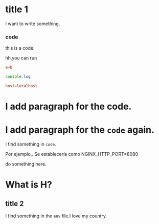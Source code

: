 # title 1

I want to write something.

### code


this is a code.

hh,you can run

```conf
a=b
```

```js
console.log
```

```conf
host=localhost
```

# I add paragraph for the code.

# I add paragraph for the `code` again.

I find something in `code`.

Por ejemplo,. Se establecería como NGINX_HTTP_PORT=8080

do something here.

# What is H?

## title 2

I find something in the `env` file.I love my country.
